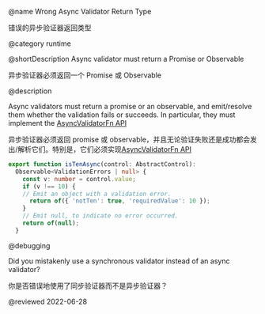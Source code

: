 @name Wrong Async Validator Return Type

错误的异步验证器返回类型

@category runtime

@shortDescription Async validator must return a Promise or Observable

异步验证器必须返回一个 Promise 或 Observable

@description

Async validators must return a promise or an observable, and emit/resolve them whether the validation fails or succeeds. In particular, they must implement the [AsyncValidatorFn API](api/forms/AsyncValidator)

异步验证器必须返回 promise 或 observable，并且无论验证失败还是成功都会发出/解析它们。特别是，它们必须实现[AsyncValidatorFn API](api/forms/AsyncValidator)

```typescript
export function isTenAsync(control: AbstractControl): 
  Observable<ValidationErrors | null> {
    const v: number = control.value;
    if (v !== 10) {
    // Emit an object with a validation error.
      return of({ 'notTen': true, 'requiredValue': 10 });
    }
    // Emit null, to indicate no error occurred.
    return of(null);
  }
```

@debugging

Did you mistakenly use a synchronous validator instead of an async validator?

你是否错误地使用了同步验证器而不是异步验证器？

<!-- links -->

<!-- external links -->

<!-- end links -->

@reviewed 2022-06-28
